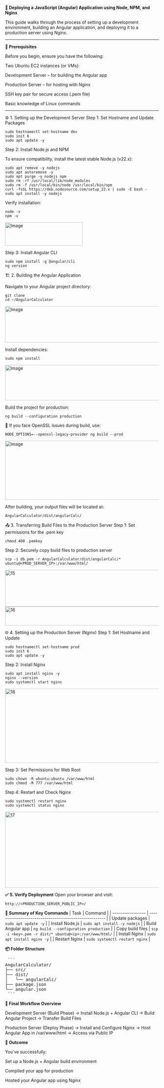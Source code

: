 **🚀 Deploying a JavaScript (Angular) Application using Node, NPM, and Nginx**

This guide walks through the process of setting up a development environment, building an Angular application, and deploying it to a production server using Nginx.

--------------------------------------------------------------------------------------------------------------------------------------------

**🧰 Prerequisites**

Before you begin, ensure you have the following:

Two Ubuntu EC2 instances (or VMs):

Development Server – for building the Angular app

Production Server – for hosting with Nginx

SSH key pair for secure access (.pem file)

Basic knowledge of Linux commands

------------------------------------------------------------------------------------------------------------------------------------------

⚙️ 1. Setting up the Development Server
Step 1: Set Hostname and Update Packages
```
sudo hostnamectl set-hostname dev
sudo init 6
sudo apt update -y
```

Step 2: Install Node.js and NPM

To ensure compatibility, install the latest stable Node.js (v22.x):
```
sudo apt remove -y nodejs
sudo apt autoremove -y
sudo apt purge -y nodejs npm
sudo rm -rf /usr/local/lib/node_modules
sudo rm -f /usr/local/bin/node /usr/local/bin/npm
curl -fsSL https://deb.nodesource.com/setup_22.x | sudo -E bash -
sudo apt install -y nodejs
```

Verify installation:
```
node -v
npm -v
```
<img width="254" height="76" alt="Image" src="https://github.com/user-attachments/assets/7212e810-d4f2-4d94-b85d-2c98b9e051b5" />


Step 3: Install Angular CLI
```
sudo npm install -g @angular/cli
ng version
```



🏗️ 2. Building the Angular Application

Navigate to your Angular project directory:
```
git clone 
cd ~/AngularCalculator
```
<img width="512" height="119" alt="Image" src="https://github.com/user-attachments/assets/e0f2cf45-c21c-418b-8cb1-5be3cebb4e5d" />

Install dependencies:
```
sudo npm install
```
<img width="675" height="116" alt="Image" src="https://github.com/user-attachments/assets/94759b34-f310-4c09-9d0b-c3aa576af503" />

Build the project for production:
```
ng build --configuration production
```

📝 If you face OpenSSL issues during build, use:
```
NODE_OPTIONS=--openssl-legacy-provider ng build --prod
```
<img width="705" height="193" alt="Image" src="https://github.com/user-attachments/assets/c9c050e7-8698-424b-bbda-92dac79d7220" />

After building, your output files will be located at:
```
AngularCalculator/dist/angularCalc/
```


📤 3. Transferring Build Files to the Production Server
Step 1: Set permissions for the .pem key
```
chmod 400 .pemkey
```

Step 2: Securely copy build files to production server
```
scp -i db.pem -r AngularCalculator/dist/angularCalc/* ubuntu@<PROD_SERVER_IP>:/var/www/html/
```

<img width="761" height="120" alt="15" src="https://github.com/user-attachments/assets/1b1623f1-b844-42bc-871e-a45fe8844e0f" />

<img width="743" height="62" alt="16" src="https://github.com/user-attachments/assets/6e25914f-92ba-451b-afc4-c9b7b7d31d7a" />



🌐 4. Setting up the Production Server (Nginx)
Step 1: Set Hostname and Update
```
sudo hostnamectl set-hostname prod
sudo init 6
sudo apt update -y
```

Step 2: Install Nginx
```
sudo apt install nginx -y
nginx --version
sudo systemctl start nginx
```
<img width="763" height="243" alt="18" src="https://github.com/user-attachments/assets/ca536fec-1116-4946-a2c4-b4fd8d8c6926" />


Step 3: Set Permissions for Web Root
```
sudo chown -R ubuntu:ubuntu /var/www/html
sudo chmod -R 777 /var/www/html
```

Step 4: Restart and Check Nginx
```
sudo systemctl restart nginx
sudo systemctl status nginx
```
<img width="765" height="248" alt="17" src="https://github.com/user-attachments/assets/be43789f-12a3-48db-8424-b27c881af8f1" />



**✅ 5. Verify Deployment**
Open your browser and visit:
```
http://<PRODUCTION_SERVER_PUBLIC_IP>/
```

**🧾 Summary of Key Commands**
| Task              | Command                                                 |
| ----------------- | ------------------------------------------------------- |
| Update packages   | `sudo apt update -y`                                    |
| Install Node.js   | `sudo apt install -y nodejs`                            |
| Build Angular app | `ng build --configuration production`                   |
| Copy build files  | `scp -i <key>.pem -r dist/* ubuntu@<ip>:/var/www/html/` |
| Install Nginx     | `sudo apt install nginx -y`                             |
| Restart Nginx     | `sudo systemctl restart nginx`                          |



**📦 Folder Structure**
<pre> ```
AngularCalculator/
├── src/
├── dist/
│   └── angularCalc/
├── package.json
└── angular.json
 ``` </pre>


**🏁 Final Workflow Overview**

Development Server (Build Phase)
→ Install Node.js + Angular CLI
→ Build Angular Project
→ Transfer Build Files

Production Server (Deploy Phase)
→ Install and Configure Nginx
→ Host Angular App in /var/www/html
→ Access via Public IP



**🎯 Outcome**

You’ve successfully:

Set up a Node.js + Angular build environment

Compiled your app for production

Hosted your Angular app using Nginx






